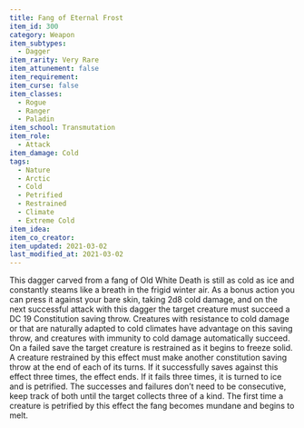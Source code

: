 ```yaml
---
title: Fang of Eternal Frost
item_id: 300
category: Weapon
item_subtypes: 
  - Dagger
item_rarity: Very Rare
item_attunement: false
item_requirement: 
item_curse: false
item_classes: 
  - Rogue
  - Ranger
  - Paladin
item_school: Transmutation
item_role: 
  - Attack
item_damage: Cold
tags:
  - Nature
  - Arctic
  - Cold
  - Petrified
  - Restrained
  - Climate
  - Extreme Cold
item_idea: 
item_co_creator: 
item_updated: 2021-03-02
last_modified_at: 2021-03-02
---
```


This dagger carved from a fang of Old White Death is still as cold as ice and constantly steams like a breath in the frigid winter air. As a bonus action you can press it against your bare skin, taking 2d8 cold damage, and on the next successful attack with this dagger the target creature must succeed a DC 19 Constitution saving throw. Creatures with resistance to cold damage or that are naturally adapted to cold climates have advantage on this saving throw, and creatures with immunity to cold damage automatically succeed.  
On a failed save the target creature is restrained as it begins to freeze solid. A creature restrained by this effect must make another constitution saving throw at the end of each of its turns. If it successfully saves against this effect three times, the effect ends. If it fails three times, it is turned to ice and is petrified. The successes and failures don’t need to be consecutive, keep track of both until the target collects three of a kind. The first time a creature is petrified by this effect the fang becomes mundane and begins to melt.
